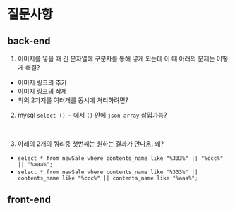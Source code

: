 # 질문사항

## back-end

1. 이미지를 넣을 때 긴 문자열에 구분자를 통해 넣게 되는데 이 때 아래의 문제는 어떻게 해결?
* 이미지 링크의 추가
* 이미지 링크의 삭제
* 위의 2가지를 여러개를 동시에 처리하려면?</br>

2. mysql `select () ~` 에서 `()` 안에 `json array` 삽입가능?
</br>

3. 아래의 2개의 쿼리중 첫번째는 원하는 결과가 안나옴. 왜?
* `select * from newSale where contents_name like "%333%" || "%ccc%" || "%aaa%";`
* `select * from newSale where contents_name like "%333%" || contents_name like "%ccc%" || contents_name like "%aaa%";`</br>

## front-end
